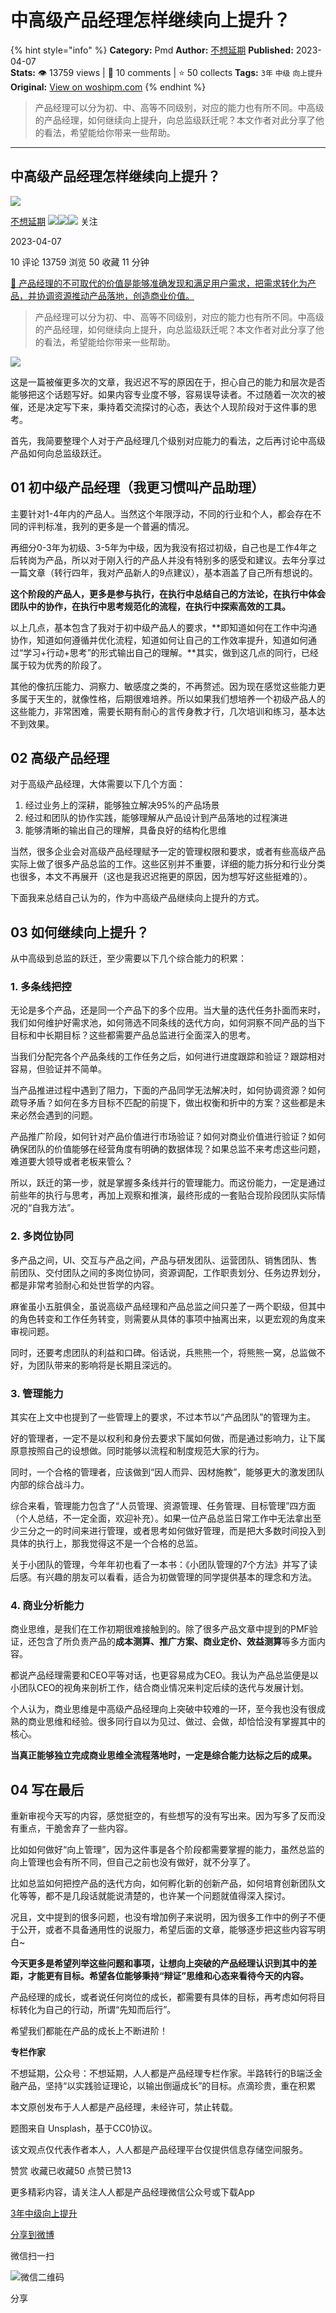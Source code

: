 # 中高级产品经理怎样继续向上提升？
{% hint style="info" %}
**Category:** Pmd
**Author:** [不想延期](https://www.woshipm.com/u/1426486)
**Published:** 2023-04-07  
**Stats:** 👁️ 13759 views | 💬 10 comments | ⭐ 50 collects
**Tags:** `3年` `中级` `向上提升`
**Original:** [View on woshipm.com](https://www.woshipm.com/pmd/5799554.html)
{% endhint %}
> 产品经理可以分为初、中、高等不同级别，对应的能力也有所不同。中高级的产品经理，如何继续向上提升，向总监级跃迁呢？本文作者对此分享了他的看法，希望能给你带来一些帮助。

---

## 中高级产品经理怎样继续向上提升？

[![](https://static.woshipm.com/view/2022111815393217646.jpeg?imageView2/1/w/72/h/72/q/100)](https://www.woshipm.com/u/1426486)

[不想延期](https://www.woshipm.com/u/1426486) ![](https://static.woshipm.com/tag/1121_1@2x.png)![](https://static.woshipm.com/tag/2105_1@2x.png)![](https://static.woshipm.com/tag/2204_1@2x.png) 关注

2023-04-07

10 评论 13759 浏览 50 收藏 11 分钟

[🔗 产品经理的不可取代的价值是能够准确发现和满足用户需求，把需求转化为产品，并协调资源推动产品落地，创造商业价值。](https://ke.qidianla.com/courses/90pm)

> 产品经理可以分为初、中、高等不同级别，对应的能力也有所不同。中高级的产品经理，如何继续向上提升，向总监级跃迁呢？本文作者对此分享了他的看法，希望能给你带来一些帮助。

![](https://image.woshipm.com/wp-files/2023/04/v99rANAkKYaddmloQUMJ.png)

这是一篇被催更多次的文章，我迟迟不写的原因在于，担心自己的能力和层次是否能够把这个话题写好。如果内容专业度不够，容易误导读者。不过随着一次次的被催，还是决定写下来，秉持着交流探讨的心态，表达个人现阶段对于这件事的思考。

首先，我简要整理个人对于产品经理几个级别对应能力的看法，之后再讨论中高级产品如何向总监级跃迁。

## 01 初中级产品经理（我更习惯叫产品助理）

主要针对1-4年内的产品人。当然这个年限浮动，不同的行业和个人，都会存在不同的评判标准，我列的更多是一个普遍的情况。

再细分0-3年为初级、3-5年为中级，因为我没有招过初级，自己也是工作4年之后转岗为产品，所以对于刚入行的产品人并没有特别多的感受和建议。去年分享过一篇文章（转行四年，我对产品新人的9点建议），基本涵盖了自己所有想说的。

**这个阶段的产品人，更多是参与执行，在执行中总结自己的方法论，在执行中体会团队中的协作，在执行中思考规范化的流程，在执行中探索高效的工具。**

以上几点，基本包含了我对于初中级产品人的要求，**即知道如何在工作中沟通协作，知道如何遵循并优化流程，知道如何让自己的工作效率提升，知道如何通过“学习+行动+思考”的形式输出自己的理解。**其实，做到这几点的同行，已经属于较为优秀的阶段了。

其他的像抗压能力、洞察力、敏感度之类的，不再赘述。因为现在感觉这些能力更多属于天生的，就像性格，后期很难培养。所以如果我们想培养一个初级产品人的这些能力，非常困难，需要长期有耐心的言传身教才行，几次培训和练习，基本达不到效果。

## 02 高级产品经理

对于高级产品经理，大体需要以下几个方面：

1.  经过业务上的深耕，能够独立解决95%的产品场景
2.  经过和团队的协作实践，能够理解从产品设计到产品落地的过程演进
3.  能够清晰的输出自己的理解，具备良好的结构化思维

当然，很多企业会对高级产品经理赋予一定的管理权限和要求，或者有些高级产品实际上做了很多产品总监的工作。这些区别并不重要，详细的能力拆分和行业分类也很多，本文不再展开（这也是我迟迟拖更的原因，因为想写好这些挺难的）。

下面我来总结自己认为的，作为中高级产品继续向上提升的方式。

## 03 如何继续向上提升？

从中高级到总监的跃迁，至少需要以下几个综合能力的积累：

### 1\. 多条线把控

无论是多个产品，还是同一个产品下的多个应用。当大量的迭代任务扑面而来时，我们如何维护好需求池，如何筛选不同条线的迭代方向，如何洞察不同产品的当下目标和中长期目标？这些都需要产品总监进行全面深入的思考。

当我们分配完各个产品条线的工作任务之后，如何进行进度跟踪和验证？跟踪相对容易，但验证并不简单。

当产品推进过程中遇到了阻力，下面的产品同学无法解决时，如何协调资源？如何疏导矛盾？如何在多方目标不匹配的前提下，做出权衡和折中的方案？这些都是未来必然会遇到的问题。

产品推广阶段，如何针对产品价值进行市场验证？如何对商业价值进行验证？如何确保团队的价值能够在经营角度有明确的数据体现？如果总监不来考虑这些问题，难道要大领导或者老板来管么？

所以，跃迁的第一步，就是掌握多条线并行的管理能力。而这份能力，一定是通过前些年的执行与思考，再加上观察和推演，最终形成的一套贴合现阶段团队实际情况的“自我方法”。

### 2\. 多岗位协同

多产品之间，UI、交互与产品之间，产品与研发团队、运营团队、销售团队、售前团队、交付团队之间的多岗位协同，资源调配，工作职责划分、任务边界划分，都是非常考验耐心和处世哲学的内容。

麻雀虽小五脏俱全，虽说高级产品经理和产品总监之间只差了一两个职级，但其中的角色转变和工作任务转变，则需要从具体的事项中抽离出来，以更宏观的角度来审视问题。

同时，还要考虑团队的利益和口碑。俗话说，兵熊熊一个，将熊熊一窝，总监做不好，为团队带来的影响将是长期且深远的。

### 3\. 管理能力

其实在上文中也提到了一些管理上的要求，不过本节以“产品团队”的管理为主。

好的管理者，一定不是以权利和身份去要求下属如何做，而是通过影响力，让下属原意按照自己的设想做。同时能够以流程和制度规范大家的行为。

同时，一个合格的管理者，应该做到“因人而异、因材施教”，能够更大的激发团队内部的综合战斗力。

综合来看，管理能力包含了“人员管理、资源管理、任务管理、目标管理”四方面（个人总结，不一定全面，欢迎补充）。如果一位产品总监日常工作中无法拿出至少三分之一的时间来进行管理，或者思考如何做好管理，而是把大多数时间投入到具体的执行上，那我觉得这不是一个合格的总监。

关于小团队的管理，今年年初也看了一本书：《小团队管理的7个方法》并写了读后感。有兴趣的朋友可以看看，适合为初做管理的同学提供基本的理念和方法。

### 4\. 商业分析能力

商业思维，是我们在工作初期很难接触到的。除了很多产品文章中提到的PMF验证，还包含了所负责产品的**成本测算、推广方案、商业定价、效益测算**等多方面内容。

都说产品经理需要和CEO平等对话，也更容易成为CEO。我认为产品总监便是以小团队CEO的视角来剖析工作，结合商业情况来判定后续的迭代与发展计划。

个人认为，商业思维是中高级产品经理向上突破中较难的一环，至今我也没有很成熟的商业思维和经验。很多同行自以为见过、做过、会做，却恰恰没有掌握其中的核心。

**当真正能够独立完成商业思维全流程落地时，一定是综合能力达标之后的成果。**

## 04 写在最后

重新审视今天写的内容，感觉挺空的，有些想写的没有写出来。因为写多了反而没有重点，干脆舍弃了一些内容。

比如如何做好“向上管理”，因为这件事是各个阶段都需要掌握的能力，虽然总监的向上管理也会有所不同，但自己之前也没有做好，就不分享了。

比如总监如何把控产品的迭代方向，如何孵化新的创新产品，如何培育创新团队文化等等，都不是几段话就能说清楚的，也许某一个问题就值得深入探讨。

况且，文中提到的很多问题，也没有增加例子来说明，因为很多工作中的例子不便于公开，或者不具备通用性的说服力，希望后面的文章，能够逐步把这些内容写明白~

**今天更多是希望列举这些问题和事项，让想向上突破的产品经理认识到其中的差距，才能更有目标。希望各位能够秉持“辩证”思维和心态来看待今天的内容。**

产品经理的成长，或者说任何岗位的成长，都需要有具体的目标，再考虑如何将目标转化为自己的行动，所谓“先知而后行”。

希望我们都能在产品的成长上不断进阶！

**专栏作家**

不想延期，公众号：不想延期，人人都是产品经理专栏作家。半路转行的B端泛金融产品，坚持“以实践验证理论，以输出倒逼成长”的目标。点滴珍贵，重在积累

本文原创发布于人人都是产品经理，未经许可，禁止转载。

题图来自 Unsplash，基于CC0协议。

该文观点仅代表作者本人，人人都是产品经理平台仅提供信息存储空间服务。

赞赏 收藏已收藏50 点赞已赞13

更多精彩内容，请关注人人都是产品经理微信公众号或下载App

[3年](https://www.woshipm.com/tag/3%e5%b9%b4)[中级](https://www.woshipm.com/tag/%e4%b8%ad%e7%ba%a7)[向上提升](https://www.woshipm.com/tag/%e5%90%91%e4%b8%8a%e6%8f%90%e5%8d%87)

[分享到微博](https://service.weibo.com/share/share.php?appkey=2775287854&title=中高级产品经理怎样继续向上提升？&url=https://www.woshipm.com/pmd/5799554.html&pic=https://image.woshipm.com/wp-files/2023/04/v99rANAkKYaddmloQUMJ.png)

微信扫一扫

![微信二维码](https://api.pwmqr.com/qrcode/create/?url=https://www.woshipm.com/pmd/5799554.html)

分享